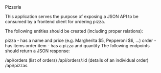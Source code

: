 Pizzeria

This application serves the purpose of exposing a JSON API to be consumed by a frontend client for ordering pizza.

The following entities should be created (including proper relations):

pizza - has a name and price (e.g. Margherita $5, Pepperoni $6, ...)
order - has items
order item - has a pizza and quantity
The following endpoints should return a JSON response:


/api/orders (list of orders)
/api/orders/:id (details of an individual order)
/api/pizzas  
